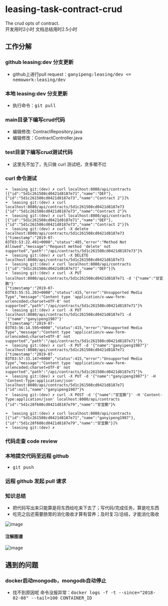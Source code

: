 # leasing-task-contract-crud

The crud opts of contract.<br/>
开发用时2小时
文档总结用时2.5小时

## 工作分解

### github leasing:dev 分支更新
* github上进行pull request：<kbd>ganyipeng:leasing/dev <= nemowork:leasing/dev</kbd>

### 本地 leasing:dev 分支更新
* 执行命令：<kbd>git pull</kbd>

### main目录下编写crud代码
* 编辑修改: ContractRepository.java
* 编辑修改：ContractController.java

### test目录下编写crud测试代码
* 这里先不加了，先只做 curl 测试吧，贪多嚼不烂

### curl 命令测试
```
➜  leasing git:(dev) ✗ curl localhost:8080/api/contracts
[{"id":"5d1c261508cd0421d8187e71","name":"DEF"},{"id":"5d1c261508cd0421d8187e73","name":"Contract 2"}]%                                                    
➜  leasing git:(dev) ✗ curl localhost:8080/api/contracts/5d1c261508cd0421d8187e73
{"id":"5d1c261508cd0421d8187e73","name":"Contract 2"}%                                                                                                     
➜  leasing git:(dev) ✗ curl localhost:8080/api/contracts                         
[{"id":"5d1c261508cd0421d8187e71","name":"DEF"},{"id":"5d1c261508cd0421d8187e73","name":"Contract 2"}]%                                                    
➜  leasing git:(dev) ✗ curl -X delete localhost:8080/api/contracts/5d1c261508cd0421d8187e73
{"timestamp":"2019-07-03T03:53:22.491+0000","status":405,"error":"Method Not Allowed","message":"Request method 'delete' not supported","path":"/api/contracts/5d1c261508cd0421d8187e73"}%                                                                                                                            
➜  leasing git:(dev) ✗ curl -X DELETE localhost:8080/api/contracts/5d1c261508cd0421d8187e73
➜  leasing git:(dev) ✗ curl localhost:8080/api/contracts                                   
[{"id":"5d1c261508cd0421d8187e71","name":"DEF"}]%                                                                                                          
➜  leasing git:(dev) ✗ curl -X PUT localhost:8080/api/contracts/5d1c261508cd0421d8187e71 -d '{"name":"甘宜鹏"}'
{"timestamp":"2019-07-03T03:55:51.203+0000","status":415,"error":"Unsupported Media Type","message":"Content type 'application/x-www-form-urlencoded;charset=UTF-8' not supported","path":"/api/contracts/5d1c261508cd0421d8187e71"}%                                                                                 
➜  leasing git:(dev) ✗ curl -X PUT localhost:8080/api/contracts/5d1c261508cd0421d8187e71 -d '{"name":"ganyipeng1987"}'
{"timestamp":"2019-07-03T03:56:14.595+0000","status":415,"error":"Unsupported Media Type","message":"Content type 'application/x-www-form-urlencoded;charset=UTF-8' not supported","path":"/api/contracts/5d1c261508cd0421d8187e71"}%                                                                                 
➜  leasing git:(dev) ✗ curl -X PUT -d '{"name":"ganyipeng1987"}' localhost:8080/api/contracts/5d1c261508cd0421d8187e71
{"timestamp":"2019-07-03T03:57:33.147+0000","status":415,"error":"Unsupported Media Type","message":"Content type 'application/x-www-form-urlencoded;charset=UTF-8' not supported","path":"/api/contracts/5d1c261508cd0421d8187e71"}%                                                                                 
➜  leasing git:(dev) ✗ curl -X PUT -d '{"name":"ganyipeng1987"}' -H 'Content-Type:application/json' localhost:8080/api/contracts/5d1c261508cd0421d8187e71
{"id":null,"name":"ganyipeng1987"}%                                                                                                                        
➜  leasing git:(dev) ✗ curl -X POST -d '{"name":"甘宜鹏"}' -H 'Content-Type:application/json' localhost:8080/api/contracts   
{"id":"5d1c28f608cd0421d8187e79","name":"甘宜鹏"}%  

➜  leasing git:(dev) ✗ curl localhost:8080/api/contracts
[{"id":"5d1c261508cd0421d8187e71","name":"ganyipeng1987"},{"id":"5d1c28f608cd0421d8187e79","name":"甘宜鹏"}]% 
➜  leasing git:(dev) ✗ 
```

### 代码走查 code review

### 本地提交代码至远程 github

* <kbd>git push</kbd>

### 远程 github 发起 pull 请求

### 知识总结
* 把代码写出来只能算是将东西给吃来下去了；写代码/完成任务，算是吃东西
* 吃完之后还需要肠胃的消化吸收才算有营养；及时复习/总结，才能消化吸收

![image](http://www.plantuml.com/plantuml/svg/SoWkIImgAStDuIh9BCb9LNYwVUcJlNEUxPhmP5VVyodpdstPpPMMdr-IMgGGaf6gu5IQ_dxFh9WyYAedExgUzgzwjdd5o_RUf-jwddLCUB9xzzEkXU_tzBnew7coe_TfVzUpwTjUx9_zOc7FiuRTptTFZic368gYjN_nqucR8PgUxj_xVEhIPziwdlPCUpgfvyM4fKzRTp-TiEFPb6rS1Ob5G3TcvkT17QbGpQMWeFIqSHR4LgkGnEBipBnq9GLTNJi59OWWn5QhuDBStCIYIYMkMYuaOo1EWHepeVdbqhLMheab22CWph1opiyhBirD1Ml6QbsqSdfHQcfUh5sq0XWyNzlvPFTsO012kB7efdDXTnnXWp2Tv92QbmACF000)

#### 注解图谱
![image](http://www.plantuml.com/plantuml/svg/bLB1IiD04BtlL-mF5Fz0jhOW5Ggb1UzhCsq3sspSdLHwLF0Yr5vQ1V5IYkZ5Q2aYeh-JRMx-WgbTiY7WmLFcpUvxy-PbcKQkC1eAKXDSQrgJ0Ief12ZRw80Q-LqWZG11zNWNQ1j2gNsKQcolDAK7WX17fPNAVawqtsslI7NbxudL22G25T13Adj5BydbEZsVcVLJ-hZy_hfBdczD_4PODK9vvYlm20GUtPAj1Cgmf92-lsncgrnXi_hSCpSVPZqdh0qQtSqjFer0OvE7eH_q2Ji4LxUaBe38rNKGW61XsOxo-uFoIcR-QYPnRcXd9fbUPFtSGeihFipHWVJ6sL2EWsEkV7uY89zJIivc_k_Oh4ydOEudoTMYc1fXzep-IIxyvIHUfB7Zc-k7PBeax8YFGEbEgBAiwXnvDV9yB2vKrhJlOyUW7aU-qoIiuL6xLavbMHKDnGy0)

## 遇到的问题

### docker启动mongodb，mongodb自动停止

* 找不到原因呢
命令没报异常：<kbd>docker logs -f -t --since="2018-02-08" --tail=100 CONTAINER_ID</kbd>
